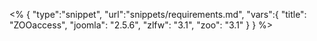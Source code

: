 <% {
	"type":"snippet", "url":"snippets/requirements.md", "vars":{
		"title": "ZOOaccess",
		"joomla": "2.5.6",
		"zlfw": "3.1",
		"zoo": "3.1"
	}
} %>